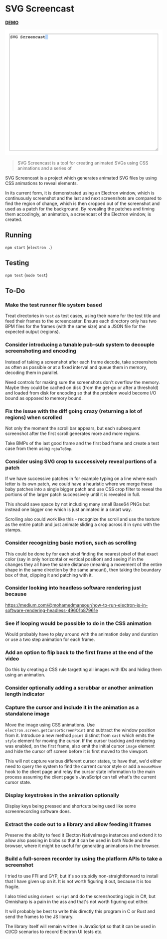# SVG Screencast

[**DEMO**](https://tomashubelbauer.github.io/svg-screencast/screencast.svg.html)

![](screencast.svg)

> SVG Screencast is a tool for creating animated SVGs using CSS animations and
> a series of 

SVG Screencast is a project which generates animated SVG files by using CSS
animations to reveal elements.

In its current form, it is demonstrated using an Electron window, which is
continuously screenshot and the last and next screenshots are compared to find
the region of change, which is then cropped out of the screenshot and used as a
patch for the background. By revealing the patches and timing them accodingly,
an animation, a screencast of the Electron window, is created.

## Running

`npm start` (`electron .`)

## Testing

`npm test` (`node test`)

## To-Do

### Make the test runner file system based

Treat directories in `test` as test cases, using their name for the test title
and feed their frames to the screencaster. Ensure each directory only has two
BPM files for the frames (with the same size) and a JSON file for the expected
output (regions).

### Consider introducing a tunable pub-sub system to decouple screenshoting and encoding

Instead of taking a screenshot after each frame decode, take screenshots as often as
possible or at a fixed interval and queue them in memory, decoding them in parallel.

Need controls for making sure the screenshots don't overflow the memory. Maybe they
could be cached on disk (from the get-go or after a threshold) and loaded from disk
for encoding so that the problem would become I/O bound as opposed to memory bound.

### Fix the issue with the diff going crazy (returning a lot of regions) when scrolled

Not only the moment the scroll bar appears, but each subsequent screenshot after the
first scroll generates more and more regions.

Take BMPs of the last good frame and the first bad frame and create a test case from
them using `rgbaToBmp`.

### Consider using SVG crop to successively reveal portions of a patch

If we have successive patches in for example typing on a line
where each letter is its own patch, we could have a heuristic
where we merge these baby patches into a single bigger patch
and use CSS crop filter to reveal the portions of the larger
patch successively until it is revealed in full.

This should save space by not including many small Base64 PNGs
but instead one bigger one which is just animated in a smart
way.

Scrolling also could work like this - recognize the scroll and use
the texture as the entire patch and just animate sliding a crop
across it in sync with the stamps.

### Consider recognizing basic motion, such as scrolling

This could be done by for each pixel finding the nearest pixel of that exact
color (say in only horizontal or vertical position) and seeing if in the changes
they all have the same distance (meaning a movement of the entire shape in the
same direction by the same amount), then taking the boundary box of that,
clipping it and patching with it.

### Consider looking into headless software rendering just because

https://medium.com/@mohamedmansour/how-to-run-electron-js-in-software-rendering-headless-49601b87961e

### See if looping would be possible to do in the CSS animation

Would probably have to play around with the animation delay and duration or use
a two step animation for each frame.

### Add an option to flip back to the first frame at the end of the video

Do this by creating a CSS rule targetting all images with IDs and hiding them
using an animation.

### Consider optionally adding a scrubbar or another animation length indicator

### Capture the cursor and include it in the animation as a standalone image

Move the image using CSS animations.
Use `electron.screen.getCursorScreenPoint` and subtract the window position from
it. Introduce a new method `point` distinct from `cast` which emits the `style`
element for moving the cursor. If the cursor tracking and rendering was enabled,
on the first frame, also emit the initial cursor `image` element and hide the
cursor off screen before it is first moved to the viewport.

This will not capture various different cursor states, to have that, we'd either
need to query the system to find the current cursor style or add a `mouseMove`
hook to the client page and relay the cursor state information to the main
process assuming the client page's JavaScript can tell what's the current cursor
state.

### Display keystrokes in the animation optionally

Display keys being pressed and shortcuts being used like some screenrecording
software does.

### Extract the code out to a library and allow feeding it frames

Preserve the ability to feed it Electon NativeImage instances and extend it to
allow also passing in blobs so that it can be used in both Node and the browser,
where it might be useful for generating animations in the browser.

### Build a full-screen recorder by using the platform APIs to take a screenshot

I tried to use FFI and GYP, but it's so stupidly non-straightforward to install
that I have given up on it. It is not worth figuring it out, because it is too
fragile.

I also tried using `dotnet script` and do the screnshooting logic in C#, but
Omnisharp is a pain in the ass and that's not worth figuring out either.

It will probably be best to write this directly this program in C or Rust and
send the frames to the JS library.

The library itself will remain written in JavaScript so that it can be used in
CI/CD scenarios to record Electron UI tests etc.
